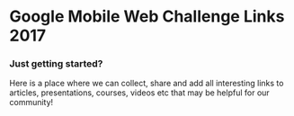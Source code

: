 # Google Mobile Web Challenge Links 2017

### Just getting started?

Here is a place where we can collect, share and add all interesting links to articles, presentations, courses, videos etc that may be helpful for our community!
